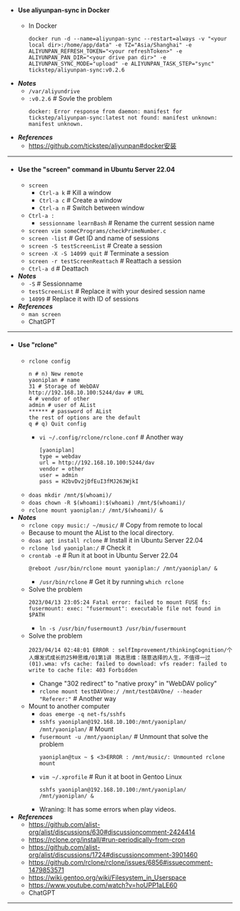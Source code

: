 - #### Use aliyunpan-sync in Docker
    - In Docker
      ```
      docker run -d --name=aliyunpan-sync --restart=always -v "<your local dir>:/home/app/data" -e TZ="Asia/Shanghai" -e ALIYUNPAN_REFRESH_TOKEN="<your refreshToken>" -e ALIYUNPAN_PAN_DIR="<your drive pan dir>" -e ALIYUNPAN_SYNC_MODE="upload" -e ALIYUNPAN_TASK_STEP="sync" tickstep/aliyunpan-sync:v0.2.6
      ```
- ***Notes***
    - `/var/aliyundrive`
    - `:v0.2.6` # Sovle the problem
      ```
      docker: Error response from daemon: manifest for tickstep/aliyunpan-sync:latest not found: manifest unknown: manifest unknown.
      ```
- ***References***
    - https://github.com/tickstep/aliyunpan#docker安装
- ---
- #### Use the "screen" command in Ubuntu Server 22.04
    - `screen`
        - `Ctrl-a k` # Kill a window
        - `Ctrl-a c` # Create a window
        - `Ctrl-a n` # Switch between window
    - `Ctrl-a :`
        - `sessionname learnBash` # Rename the current session name
    - `screen vim someCPrograms/checkPrimeNumber.c`
    - `screen -list` # Get ID and name of sessions
    - `screen -S testScreenList` # Create a session
    - `screen -X -S 14099 quit` # Terminate a session
    - `screen -r testScreenReattach` # Reattach a session
    - `Ctrl-a d` # Deattach
- ***Notes***
    - `-S` # Sessionname
    - `testScreenList` # Replace it with your desired session name
    - `14099` # Replace it with ID of sessions
- ***References***
    - `man screen`
    - ChatGPT
- ---
- #### Use "rclone"
    - `rclone config`
      ```
      n # n) New remote
      yaoniplan # name
      31 # Storage of WebDAV
      http://192.168.10.100:5244/dav # URL
      4 # vendor of other
      admin # user of AList
      ****** # password of AList
      the rest of options are the default
      q # q) Quit config
      ```
        - `vi ~/.config/rclone/rclone.conf` # Another way
          ```
          [yaoniplan]
          type = webdav
          url = http://192.168.10.100:5244/dav
          vendor = other
          user = admin
          pass = H2bvDv2jDfEuI3fMJ263WjkI
          ```
    - `doas mkdir /mnt/$(whoami)/`
    - `doas chown -R $(whoami):$(whoami) /mnt/$(whoami)/`
    - `rclone mount yaoniplan:/ /mnt/$(whoami)/ &`
- ***Notes***
    - `rclone copy music:/ ~/music/` # Copy from remote to local
    - Because to mount the AList to the local directory.
    - `doas apt install rclone` # Install it in Ubuntu Server 22.04
    - `rclone lsd yaoniplan:/` # Check it
    - `crontab -e` # Run it at boot in Ubuntu Server 22.04
      ```
      @reboot /usr/bin/rclone mount yaoniplan:/ /mnt/yaoniplan/ &
      ```
        - `/usr/bin/rclone` # Get it by running `which rclone`
    - Solve the problem
      ```
      2023/04/13 23:05:24 Fatal error: failed to mount FUSE fs: fusermount: exec: "fusermount": executable file not found in $PATH
      ```
        - `ln -s /usr/bin/fusermount3 /usr/bin/fusermount`
    - Solve the problem
      ```
      2023/04/14 02:48:01 ERROR : selfImprovement/thinkingCognition/个人爆发式成长的25种思维/01第1讲 筛选思维：随意选择的人生，不值得一过(01).wma: vfs cache: failed to download: vfs reader: failed to write to cache file: 403 Forbidden
      ```
        - Change "302 redirect" to "native proxy" in "WebDAV policy"
        - `rclone mount testDAVOne:/ /mnt/testDAVOne/ --header "Referer:"` # Another way
    - Mount to another computer
        - `doas emerge -q net-fs/sshfs`
        - `sshfs yaoniplan@192.168.10.100:/mnt/yaoniplan/ /mnt/yaoniplan/` # Mount
        - `fusermount -u /mnt/yaoniplan/` # Unmount that solve the problem
          ```
          yaoniplan@tux ~ $ <3>ERROR : /mnt/music/: Unmounted rclone mount
          ```
        - `vim ~/.xprofile` # Run it at boot in Gentoo Linux
          ```
          sshfs yaoniplan@192.168.10.100:/mnt/yaoniplan/ /mnt/yaoniplan/ &
          ```
        - Wraning: It has some errors when play videos.
- ***References***
    - https://github.com/alist-org/alist/discussions/630#discussioncomment-2424414
    - https://rclone.org/install/#run-periodically-from-cron
    - https://github.com/alist-org/alist/discussions/1724#discussioncomment-3901460
    - https://github.com/rclone/rclone/issues/6856#issuecomment-1479853571
    - https://wiki.gentoo.org/wiki/Filesystem_in_Userspace
    - https://www.youtube.com/watch?v=hoUPP1aLE60
    - ChatGPT
- ---
